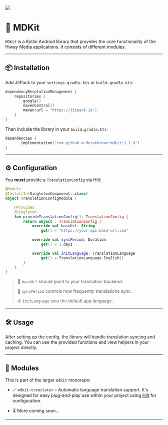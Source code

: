 [![](https://jitpack.io/v/m-derakhshan/mdkit.svg)](https://jitpack.io/#m-derakhshan/mdkit)

# 🧠 MDKit

`MDKit` is a Kotlin Android library that provides the core functionality of the Hiway Media applications. It consists of different modules.



---

## 📦 Installation

Add JitPack to your `settings.gradle.kts` or `build.gradle.kts`:

```kotlin
dependencyResolutionManagement {
    repositories {
        google()
        mavenCentral()
        maven(url = "https://jitpack.io")
    }
}
````

Then include the library in your `build.gradle.kts`:

```kotlin
dependencies {
       implementation("com.github.m-derakhshan:mdkit:1.1.0")
}
```

---

## ⚙️ Configuration

You **must** provide a `TranslationConfig` via Hilt:

```kotlin
@Module
@InstallIn(SingletonComponent::class)
object TranslationConfigModule {

    @Provides
    @Singleton
    fun provideTranslationConfig(): TranslationConfig {
        return object : TranslationConfig {
            override val baseUrl: String
                get() = "https://your-api-base-url.com"

            override val syncPeriod: Duration
                get() = 1.days

            override val initLanguage: TranslationLanguage
                get() = TranslationLanguage.English()
        }
    }
}
```

> 🧩 `baseUrl` should point to your translation backend.
>
> 🔁 `syncPeriod` controls how frequently translations sync.
>
> 🌐 `initLanguage` sets the default app language.

---

## 🛠️ Usage

After setting up the config, the library will handle translation syncing and caching. You can use the provided functions and view helpers in your project directly.

---

## 📁 Modules

This is part of the larger `mdkit` monorepo:

* ✅ `mdkit-translator` – Automatic language translation support. It's designed for easy plug-and-play use within your project using [Hilt](https://dagger.dev/hilt/) for configuration.

* ⏳ More coming soon...

---
